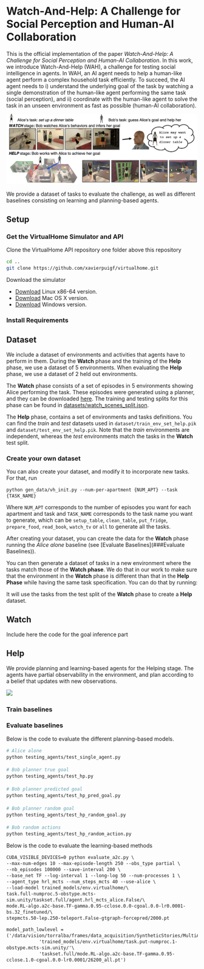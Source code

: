 # Watch-And-Help: A Challenge for Social Perception and Human-AI Collaboration




This is the official implementation of the paper *Watch-And-Help: A Challenge for Social Perception and Human-AI Collaboration*. In this work, we introduce Watch-And-Help (WAH), a challenge for testing social intelligence in agents. In WAH, an AI agent needs to help a human-like agent perform a complex household task efficiently. To succeed, the AI agent needs to i) understand the underlying goal of the task by watching a single demonstration of the human-like agent performing the same task (social perception), and ii) coordinate with the human-like agent to solve the task in an unseen environment as fast as possible (human-AI collaboration).

![](assets/cover_fig_final.png)

We provide a dataset of tasks to evaluate the challenge, as well as different baselines consisting on learning and planning-based agents.

## Setup
### Get the VirtualHome Simulator and API
Clone the VirtualHome API repository one folder above this repository

```bash
cd ..
git clone https://github.com/xavierpuigf/virtualhome.git
```

Download the simulator

- [Download](http://virtual-home.org/release/simulator/linux_sim.zip) Linux x86-64 version.
- [Download](http://virtual-home.org/release/simulator/mac_sim.zip) Mac OS X version.
- [Download](http://virtual-home.org/release/simulator/windows_sim.zip) Windows version.

### Install Requirements





## Dataset
We include a dataset of environments and activities that agents have to perform in them. During the **Watch** phase and the training of the **Help** phase, we use a dataset of 5 environments. When evaluating the **Help** phase, we use a dataset of 2 held out environments.

The **Watch** phase consists of a set of episodes in 5 environments showing Alice performing the task. These episodes were generated using a planner, and they can be downloaded [here](). The training and testing splits for this phase can be found in [datasets/watch_scenes_split.json](datasets/watch_scenes_split.json). 

The **Help** phase, contains a set of environments and tasks definitions. You can find the *train* and *test* datasets used in `dataset/train_env_set_help.pik` and `dataset/test_env_set_help.pik`. Note that the *train* environments are independent, whereas the *test* environments match the tasks in the **Watch** test split.


### Create your own dataset 
You can also create your dataset, and modify it to incorporate new tasks. For that, run

```
python gen_data/vh_init.py --num-per-apartment {NUM_APT} --task {TASK_NAME}
```
Where `NUM_APT` corresponds to the number of episodes you want for each apartment and task and `TASK_NAME` corresponds to the task name you want to generate, which can be `setup_table`, `clean_table`, `put_fridge`, `prepare_food`, `read_book`, `watch_tv` or `all` to generate all the tasks.

After creating your dataset, you can create the data for the **Watch** phase running the *Alice alone* baseline (see [Evaluate Baselines](###Evaluate Baselines)).

You can then generate a dataset of tasks in a new environment where the tasks match those of the **Watch phase**. We do that in our work to make sure that the environment in the **Watch** phase is different than that in the **Help Phase** while having the same task specification. You can do that by running:



It will use the tasks from the test split of the **Watch** phase to create a **Help** dataset.



## Watch
Include here the code for the goal inference part

## Help
We provide planning and learning-based agents for the Helping stage. The agents have partial observability in the environment, and plan according to a belief that updates with new observations.

![](assets/collab_fig.gif)

### Train baselines


### Evaluate baselines
Below is the code to evaluate the different planning-based models.

```bash
# Alice alone
python testing_agents/test_single_agent.py

# Bob planner true goal
python testing_agents/test_hp.py

# Bob planner predicted goal
python testing_agents/test_hp_pred_goal.py

# Bob planner random goal
python testing_agents/test_hp_random_goal.py

# Bob random actions
python testing_agents/test_hp_random_action.py
```

Below is the code to evaluate the learning-based methods

```
CUDA_VISIBLE_DEVICES=0 python evaluate_a2c.py \
--max-num-edges 10 --max-episode-length 250 --obs_type partial \
--nb_episodes 100000 --save-interval 200 \
--base_net TF --log-interval 1 --long-log 50 --num-processes 1 \
--agent_type hrl_mcts --num_steps_mcts 40 --use-alice \
--load-model trained_models/env.virtualhome/\
task.full-numproc.5-obstype.mcts-sim.unity/taskset.full/agent.hrl_mcts_alice.False/\
mode.RL-algo.a2c-base.TF-gamma.0.95-cclose.0.0-cgoal.0.0-lr0.0001-bs.32_finetuned/\
stepmcts.50-lep.250-teleport.False-gtgraph-forcepred/2000.pt

```

```
model_path_lowlevel = ('/data/vision/torralba/frames/data_acquisition/SyntheticStories/MultiAgent/tshu/vh_multiagent_models/'
            'trained_models/env.virtualhome/task.put-numproc.1-obstype.mcts-sim.unity/'\
            'taskset.full/mode.RL-algo.a2c-base.TF-gamma.0.95-cclose.1.0-cgoal.0.0-lr0.0001/26200_all.pt')
```
